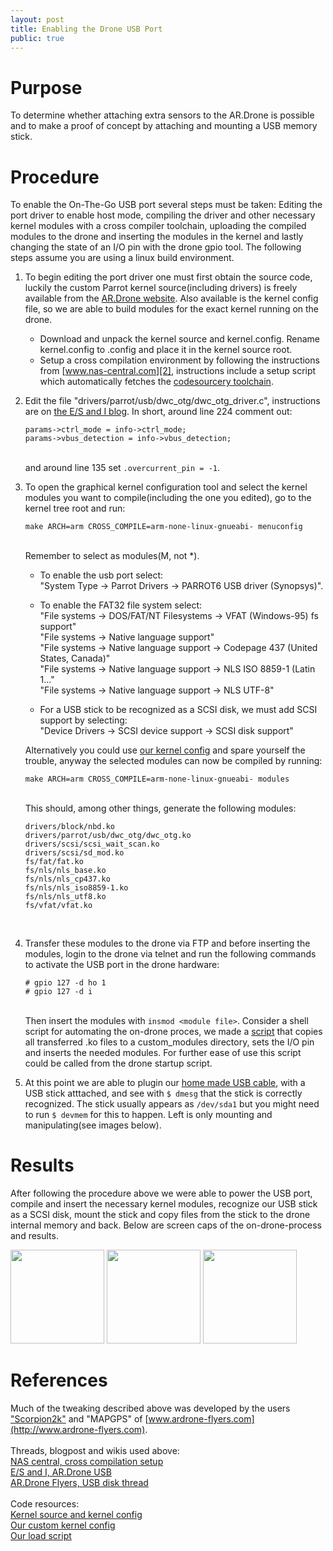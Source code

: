 ```yaml
---
layout: post
title: Enabling the Drone USB Port
public: true
---
```



Purpose
=======
To determine whether attaching extra sensors to the AR.Drone is
possible and to make a proof of concept by attaching and mounting a
USB memory stick.

Procedure
=========
To enable the On-The-Go USB port several steps must be taken: Editing the port
driver to enable host mode, compiling the driver and other necessary
kernel modules with a cross compiler toolchain, uploading the compiled
modules to the drone and inserting the modules in the kernel and
lastly changing the state of an I/O pin with the drone gpio tool. The following
steps assume you are using a linux build environment.
								
1.	To begin editing the port driver one must first obtain the
      	source code, luckily the custom Parrot kernel source(including
       	drivers) is freely available from the [AR.Drone website][1]. Also available is the kernel config file, so we
       	are able to build modules for the exact kernel running on the drone.
	
	+	Download and unpack the kernel source and 
		kernel.config. Rename kernel.config to .config and place it in
		the kernel source root.
	+	Setup a cross compilation environment by following the instructions
       		from [www.nas-central.com][2], instructions include a setup script which automatically fetches the [codesourcery toolchain][3].

2.	Edit the file "drivers/parrot/usb/dwc\_otg/dwc\_otg\_driver.c",
	instructions are on [the E/S and I blog][4].
	In short, around line 224 comment out: 

		params->ctrl_mode = info->ctrl_mode;
		params->vbus_detection = info->vbus_detection;

	<br />and around line 135 set `.overcurrent_pin = -1`.</li>

3.	To open the graphical kernel configuration tool and select the kernel modules you want to compile(including the one you edited), go to the kernel tree root and run:

		make ARCH=arm CROSS_COMPILE=arm-none-linux-gnueabi- menuconfig

	<br />Remember to select as modules(M, not *).   
	+	To enable the usb port select:   
		"System Type -> Parrot Drivers -> PARROT6 USB driver (Synopsys)".   

	+	To enable the FAT32 file system select:   
		"File systems -> DOS/FAT/NT Filesystems -> VFAT (Windows-95) fs support"   
		"File systems -> Native language support"   
		"File systems -> Native language support -> Codepage 437 (United States, Canada)"   
		"File systems -> Native language support -> NLS ISO 8859-1  (Latin 1..."   
		"File systems -> Native language support -> NLS UTF-8"   

	+	For a USB stick to be recognized as a SCSI disk, we must add SCSI support by selecting:   
		"Device Drivers -> SCSI device support -> SCSI disk support"   

	Alternatively you could use [our kernel config][5] and spare yourself the trouble, anyway the selected modules can now be compiled by running:
   
		make ARCH=arm CROSS_COMPILE=arm-none-linux-gnueabi- modules

	<br />This should, among other things, generate the following modules:

		drivers/block/nbd.ko
		drivers/parrot/usb/dwc_otg/dwc_otg.ko
		drivers/scsi/scsi_wait_scan.ko
		drivers/scsi/sd_mod.ko
		fs/fat/fat.ko
		fs/nls/nls_base.ko
		fs/nls/nls_cp437.ko
		fs/nls/nls_iso8859-1.ko
		fs/nls/nls_utf8.ko
		fs/vfat/vfat.ko
	<br />   
4.	Transfer these modules to the drone via FTP and before inserting the modules, login to the drone via telnet and run the following commands to activate the USB port in the 		drone hardware:
   
		# gpio 127 -d ho 1
		# gpio 127 -d i
   

	<br />Then insert the modules with `insmod <module file>`. Consider a shell script for automating the on-drone proces, we made a [script][6] that copies all transferred .ko 		files to a custom_modules directory, sets the I/O pin and inserts the needed modules. For further ease of use this script could be called from the drone startup script.

5.	At this point we are able to plugin our [home made USB cable][8], with a USB stick atttached, and see with `$ dmesg` that the stick is correctly recognized.
	The stick usually appears as `/dev/sda1` but you might need to run `$ devmem` for this to happen. Left is only mounting and manipulating(see images below). 

Results
=======

After following the procedure above we were able to power the USB port, compile and insert the necessary kernel modules, recognize our USB stick 
as a SCSI disk, mount the stick and copy files from the stick to the drone internal memory and back. Below are screen caps of the on-drone-process and results.   

<a href="/Navigation-for-Robots-with-WIFI-and-CV/images/load.png"><img src="/Navigation-for-Robots-with-WIFI-and-CV/images/load.png" width="150" height="150"></a>
<a href="/Navigation-for-Robots-with-WIFI-and-CV/images/fdisk-df.png"><img src="/Navigation-for-Robots-with-WIFI-and-CV/images/fdisk-df.png" width="150" height="150"></a>
<a href="/Navigation-for-Robots-with-WIFI-and-CV/images/copying.png"><img src="/Navigation-for-Robots-with-WIFI-and-CV/images/copying.png" width="150" height="150"></a>

References
==========
Much of the tweaking described above was developed by the users ["Scorpion2k"](http://embedded-software.blogspot.com)
 and "MAPGPS" of [www.ardrone-flyers.com](http://www.ardrone-flyers.com).   
<br /> 
Threads, blogpost and wikis used above:      
[NAS central, cross compilation setup][2]   
[E/S and I, AR.Drone USB][4]   
[AR.Drone Flyers, USB disk thread][7]   
<br />
Code resources:   
[Kernel source and kernel config][1]   
[Our custom kernel config][5]   
[Our load script][6]   

<!-- references -->
[2]: http://www.nas-central.org/wiki/Setting_up_the_codesourcery_toolchain_for_X86_to_ARM9_cross_compiling "cross compilation setup"
[3]: http://www.mentor.com/embedded-software/sourcery-tools/sourcery-codebench/editions/lite-edition/ "Codesourcery(Mentor) lite edition"
[4]: http://embedded-software.blogspot.com/2010/12/ar-drone-usb.html "E/S and I, AR.Drone USB"
[7]: http://www.ardrone-flyers.com/forum/viewtopic.php?t=829 "AR.Drone Flyers, USB disc thread"
[8]: /Navigation-for-Robots-with-WIFI-and-CV/blog/2012/01/17/Cables-And-Physical-Setup-For-USB-Testing/ "Cables and physical setup for USB testing"
<!-- downloads -->
[1]: https://projects.ardrone.org/documents/show/19 "Kernel Source"
[5]: /Navigation-for-Robots-with-WIFI-and-CV/downloads/custom-kernel.config "Our kernel config"
[6]: /Navigation-for-Robots-with-WIFI-and-CV/downloads/load.sh "Our load script"

